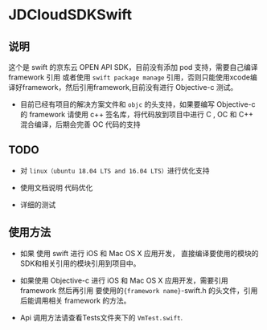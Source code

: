 # JDCloudSDKSwift

## 说明
这个是 swift 的京东云 OPEN API SDK，目前没有添加 pod 支持，需要自己编译 framework 引用 或者使用 `swift package manage` 引用，否则只能使用xcode编译好framework，然后引用framework,目前没有进行 Objective-c 测试。

* 目前已经有项目的解决方案文件和 `objc` 的头支持，如果要编写 Objective-c 的 framework 请使用 c++ 签名库，将代码放到项目中进行 C , OC 和 C++ 混合编译，后期会完善 OC 代码的支持

## TODO
 
* 对 `linux（ubuntu 18.04 LTS and 16.04 LTS）`进行优化支持 

* 使用文档说明 代码优化

* 详细的测试

## 使用方法

* 如果 使用 swift 进行 iOS 和 Mac OS X 应用开发， 直接编译要使用的模块的SDK和相关引用的模块引用到项目中。

* 如果使用 Objective-c  进行 iOS 和 Mac OS X 应用开发，需要引用 framework 然后再引用 要使用的`{framework name}`-swift.h 的头文件，引用后能调用相关 framework 的方法。

* Api 调用方法请查看Tests文件夹下的 `VmTest.swift`.
```swift

```

